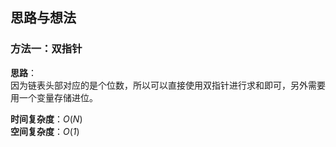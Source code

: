 ## 思路与想法
### 方法一：双指针
**思路**：  
因为链表头部对应的是个位数，所以可以直接使用双指针进行求和即可，另外需要用一个变量存储进位。


**时间复杂度**：*O*(*N*)  
**空间复杂度**：*O*(*1*)
